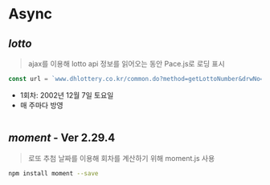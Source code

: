 # Async

## *lotto*
> ajax를 이용해 lotto api 정보를 읽어오는 동안 Pace.js로 로딩 표시
```javascript
const url = `www.dhlottery.co.kr/common.do?method=getLottoNumber&drwNo=${drwNo}`;
```
- 1회차: 2002년 12월 7일 토요일
- 매 주마다 방영
```javascript

```

## *moment* - Ver 2.29.4
> 로또 추첨 날짜를 이용해 회차를 계산하기 위해 moment.js 사용
```sh
npm install moment --save
```